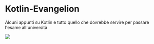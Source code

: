 # Kotlin-Evangelion
Alcuni appunti su Kotlin e tutto quello che dovrebbe servire per passare l'esame all'università

![](https://supporto.ho-mobile.it/t5/image/serverpage/image-id/1021i9EB6A327EE9F8F8A/image-size/large/is-moderation-mode/true?v=v2&px=999)
